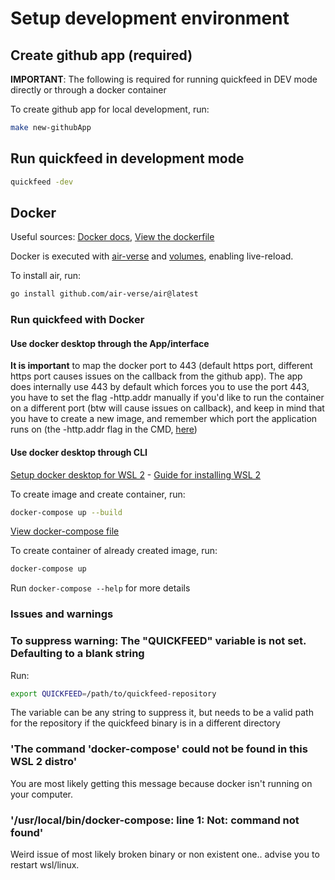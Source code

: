 # Setup development environment

## Create github app (required)

**IMPORTANT**: The following is required for running quickfeed in DEV mode directly or through a docker container

To create github app for local development, run:

```bash
make new-githubApp
```

## Run quickfeed in development mode

```bash
quickfeed -dev
```

## Docker

Useful sources: [Docker docs](<https://docs.docker.com/>), [View the dockerfile](/dockerfile)

Docker is executed with [air-verse](https://github.com/air-verse/air) and [volumes](https://docs.docker.com/engine/storage/volumes/), enabling live-reload.

To install air, run:

```sh
go install github.com/air-verse/air@latest
```

### Run quickfeed with Docker

#### Use docker desktop through the App/interface

**It is important** to map the docker port to 443 (default https port, different https port causes issues on the callback from the github app). The app does internally use 443 by default which forces you to use the port 443, you have to set the flag -http.addr manually if you'd like to run the container on a different port (btw will cause issues on callback), and keep in mind that you have to create a new image, and remember which port the application runs on (the -http.addr flag in the CMD, [here](/dockerfile#L27))

#### Use docker desktop through CLI

[Setup docker desktop for WSL 2](<https://docs.docker.com/desktop/features/wsl/>) - [Guide for installing WSL 2](<https://learn.microsoft.com/en-us/windows/wsl/install>)

To create image and create container, run:

```bash
docker-compose up --build
```

[View docker-compose file](/docker-compose.yml)

To create container of already created image, run:

```bash
docker-compose up
```

Run `docker-compose --help` for more details

### Issues and warnings

### To suppress warning: **The "QUICKFEED" variable is not set. Defaulting to a blank string**

Run:

```bash
export QUICKFEED=/path/to/quickfeed-repository
```

The variable can be any string to suppress it, but needs to be a valid path for the repository if the quickfeed binary is in a different directory

### 'The command 'docker-compose' could not be found in this WSL 2 distro'

You are most likely getting this message because docker isn't running on your computer.

### '/usr/local/bin/docker-compose: line 1: Not: command not found'

Weird issue of most likely broken binary or non existent one.. advise you to restart wsl/linux.
